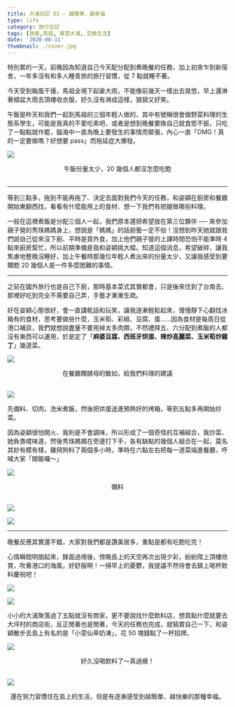 ```yaml
---
title: 大浦日記 D2 — 越簡單、越幸福
type: life
category: 旅行日記
tags: [旅居,馬祖, 東莒大浦, 交換生活]
date: '2020-08-11'
thumbnail: ./cover.jpg
---
```

特別累的一天，前晚因為知道自己今天配分配到煮晚餐的任務，加上初來乍到新宿舍，一年多沒有和多人睡青旅的旅行習慣，從 7 點就睡不著。

今天受到颱風干擾，馬祖全境下起豪大雨，不能像前幾天一樣出去晃悠，早上還淋著傾盆大雨去頂樓收衣服，好久沒有淋成這樣，狼狽又好笑。

午飯是昨天和我們一起到馬祖的三個年輕人做的，其中有號稱很會做野菜料理的生態系學生，可能是我真的不愛吃素吧、或者是想到晚餐要換自己就食慾不振，只吃了一點點就作罷，腦海中一直為晚上要發生的事情而緊張，內心一直「OMG！真的一定要做嗎？好想要 pass」而拖延症大爆發。

![](https://i.imgur.com/nd3lv7i.jpg)
<center>午飯份量太少，20 幾個人都沒怎麼吃飽</center>
</br>

---

等到三點多，拖到不能再拖了、決定去面對我們今天的任務，和姿穎在廚房和餐廳開始東翻西找，看看有什麼能用上的食材、想一下我們有把握做哪些料理。

一般在這裡煮飯是分配三個人一起，我們原本還把希望放在第三位夥伴 ── 來參加親子營的秀珠媽媽身上，想說是「媽媽」的話廚藝一定不俗！沒想到昨天她就跟我們說自己從來沒下廚、平時是買外食，加上他們親子營的上課時間恐怕不能準時 4 點來廚房幫忙，所以前期準備是我和姿穎挑大樑。知道這個消息，希望破碎，讓我焦慮地整晚沒睡好，加上午餐時那幾位年輕人煮出來的份量太少，又讓我感受到要餵飽 20 幾個人是一件多麼困難的事情。

---

之前在國外旅行也是自己下廚，那時基本菜式其實都會，只是後來住到了台南去、那裡好吃到完全不需要自己弄，手藝才漸漸生疏。

好在姿穎心態很好，會一直講乾話和玩笑，讓我逐漸輕鬆起來，慢慢靜下心翻找冰箱有的食材，思考要做些什麼，玉米筍、彩椒、豆腐、蛋......因為食材是每周日從港口補貨，我們就想說盡量不要用掉太多肉類，不然禮拜五、六分配到煮飯的人都沒有東西可以運用，於是定了「**麻婆豆腐、西班牙烘蛋、辣炒高麗菜、玉米筍炒雞丁**」幾道菜。

![](https://i.imgur.com/YH98Qeh.jpg)
<center>在餐廳餵酵母的敏如，給我們料理的建議</center>
</br>

![](https://i.imgur.com/3FFJscA.jpg)

先備料、切肉，洗米煮飯，然後把烘蛋送進預熱好的烤箱，等到五點多再開始炒菜。

因為姿穎很怕開火、我則是不會調味，所以形成了一個奇怪的互補組合，我炒菜、她負責嚐味道，然後秀珠媽媽在旁邊打下手，各有缺點的幾個人組合在一起，莫名其妙有模有樣，雞飛狗料了兩個多小時，準時在六點左右把每一道菜端進餐廳，呼喊大家「開飯囉～」

![](https://i.imgur.com/mvypoah.jpg)
<center>備料</center>
</br>

![](https://i.imgur.com/ecchXx9.jpg)


![](https://i.imgur.com/9zZOShu.jpg)

---


晚餐反應其實還不錯，大家對我們都是讚美居多，重點是都有吃飽吃完！

心情瞬間明朗起來，鋒面過境後，傍晚島上的天空再次出現夕彩，紛紛爬上頂樓欣賞，吹著港口的海風，好舒服啊！一掃早上的憂鬱，我提議不然待會去鎮上喝杯飲料慶祝吧！

![](https://i.imgur.com/gnIHCUu.jpg)

![](https://i.imgur.com/IGeCEjj.jpg)


小小的大浦聚落過了五點就沒有商家，更不要說找什麼飲料店，想買點什麼就要去大坪村的商店街，反正閒著也是閒著，今天的任務也完成，就犒賞自己一下，和姿穎散步去島上有名的是「小雯仙草奶凍」，花 50 塊錢點了一杯招牌。

![](https://i.imgur.com/jj6Fsor.jpg)
<center>好久沒喝飲料了～真過癮！</center>
</br>

![](https://i.imgur.com/qeGmD1R.jpg)
<center>還在努力習慣住在島上的生活，但是有逐漸感受到越簡單、越快樂的那種幸福。</center>
</br>
